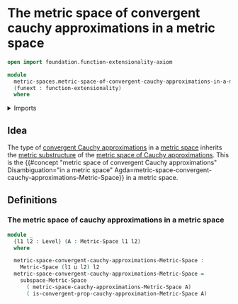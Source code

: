 # The metric space of convergent cauchy approximations in a metric space

```agda
open import foundation.function-extensionality-axiom

module
  metric-spaces.metric-space-of-convergent-cauchy-approximations-in-a-metric-space
  (funext : function-extensionality)
  where
```

<details><summary>Imports</summary>

```agda
open import foundation.universe-levels

open import metric-spaces.convergent-cauchy-approximations-metric-spaces funext
open import metric-spaces.metric-space-of-cauchy-approximations-in-a-metric-space funext
open import metric-spaces.metric-spaces funext
open import metric-spaces.subspaces-metric-spaces funext
```

</details>

## Idea

The type of
[convergent Cauchy approximations](metric-spaces.convergent-cauchy-approximations-metric-spaces.md)
in a [metric space](metric-spaces.metric-spaces.md) inherits the
[metric substructure](metric-spaces.subspaces-metric-spaces.md) of the
[metric space of Cauchy approximations](metric-spaces.metric-space-of-cauchy-approximations-in-a-metric-space.md).
This is the
{{#concept "metric space of convergent Cauchy approximations" Disambiguation="in a metric space" Agda=metric-space-convergent-cauchy-approximations-Metric-Space}}
in a metric space.

## Definitions

### The metric space of cauchy approximations in a metric space

```agda
module _
  {l1 l2 : Level} (A : Metric-Space l1 l2)
  where

  metric-space-convergent-cauchy-approximations-Metric-Space :
    Metric-Space (l1 ⊔ l2) l2
  metric-space-convergent-cauchy-approximations-Metric-Space =
    subspace-Metric-Space
      ( metric-space-cauchy-approximations-Metric-Space A)
      ( is-convergent-prop-cauchy-approximation-Metric-Space A)
```
